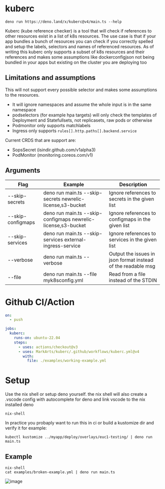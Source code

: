 # kuberc

```
deno run https://deno.land/x/kuberc@v4/main.ts --help
```

Kuberc (kube reference checker) is a tool that will check if references to other
resources exist in a list of k8s resources. The use case is that if your app
bundles a bunch of resources you can check if you correctly spelled and setup
the labels, selectors and names of referenced resources. As of writing this
kuberc only supports a subset of k8s resources and their references and makes
some assumptions like dockerconfigjson not being bundled in your apps but
existing on the cluster you are deploying too

## Limitations and assumptions

This will not support every possible selector and makes some assumptions to the
resources.

- It will ignore namespaces and assume the whole input is in the same namespace
- podselectors (for example hpa targets) will only check the templates of
  Deployment and Statefullsets, not replicasets, raw pods or otherwise
- Podmonitor only supports matchlabels
- Ingress only supports `rules[].http.paths[].backend.service`

Current CRDS that are support are:

- SopsSecret (isindir.github.com/v1alpha3)
- PodMonitor (monitoring.coreos.com/v1)

## Arguments

| Flag              | Example                                                       | Description                                                  |
| ----------------- | ------------------------------------------------------------- | ------------------------------------------------------------ |
| --skip-secrets    | deno run main.ts --skip-secrets newrelic-license,s3-bucket    | Ignore references to secrets in the given list               |
| --skip-configmaps | deno run main.ts --skip-configmaps newrelic-license,s3-bucket | Ignore references to configmaps in the given list            |
| --skip-services   | deno run main.ts --skip-services external-ingress-service     | Ignore references to services in the given list              |
| --verbose         | deno run main.ts --verbose                                    | Output the issues in json format instead of the readable msg |
| --file            | deno run main.ts --file myk8sconfig.yml                       | Read from a file instead of the STDIN                        |

# Github CI/Action

```yml
on:
  - push

jobs:
  kuberc:
    runs-on: ubuntu-22.04
    steps:
      - uses: actions/checkout@v3
      - uses: MarkArts/kuberc/.github/workflows/kuberc.yml@v4
        with:
          file: ./examples/working-example.yml
```

# Setup

Use the nix shell or setup deno yourself. the nix shell will also create a
.vscode config with autocomplete for deno and link vscode to the nix installed
deno

```
nix-shell
```

In practice you probaply want to run this in ci or build a kustomize dir and
verify it for example:

```
kubectl kustomize ../myapp/deploy/overlays/euc1-testing/ | deno run main.ts
```

## Example

```
nix-shell
cat examples/broken-example.yml | deno run main.ts
```

![image](https://github.com/MarkArts/kube-reference-checker/assets/5372451/1e9ef4df-cb5e-4579-b9f5-807f81ad4ff1)
